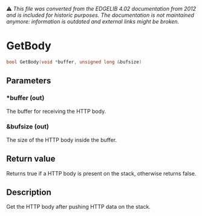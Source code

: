 :warning: _This file was converted from the EDGELIB 4.02 documentation from 2012 and is included for historic purposes. The documentation is not maintained anymore: information is outdated and external links might be broken._

# GetBody


```c++
bool GetBody(void *buffer, unsigned long &bufsize)
```

## Parameters
### *buffer (out)
The buffer for receiving the HTTP body.

### &bufsize (out)
The size of the HTTP body inside the buffer.

## Return value
Returns true if a HTTP body is present on the stack, otherwise returns false.

## Description
Get the HTTP body after pushing HTTP data on the stack.

